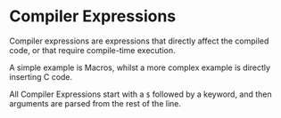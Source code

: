 # Compiler Expressions

Compiler expressions are expressions that directly affect the compiled code, or that require compile-time execution.

A simple example is Macros, whilst a more complex example is directly inserting C code.

All Compiler Expressions start with a `$` followed by a keyword, and then arguments are parsed from the rest of the line.